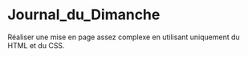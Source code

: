 # Journal_du_Dimanche
Réaliser une mise en page assez complexe en utilisant uniquement du HTML et du CSS.
